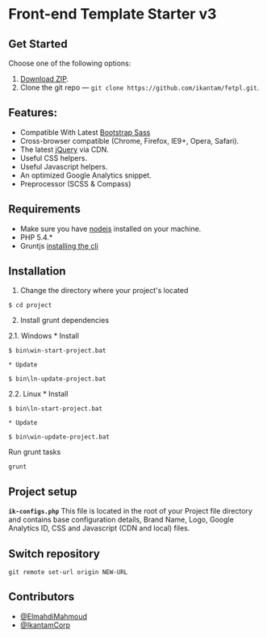 # Front-end Template Starter v3

## Get Started
Choose one of the following options:

1. [Download ZIP](/ikantam/fetpl/archive/master.zip).
2. Clone the git repo — `git clone https://github.com/ikantam/fetpl.git`.

## Features:
* Compatible With Latest [Bootstrap Sass](http://getbootstrap.com/)
* Cross-browser compatible (Chrome, Firefox, IE9+, Opera, Safari).
* The latest [jQuery](http://jquery.com/) via CDN.
* Useful CSS helpers.
* Useful Javascript helpers.
* An optimized Google Analytics snippet.
* Preprocessor (SCSS & Compass)


## Requirements

* Make sure you have [nodejs](http://nodejs.org/download/) installed on your  machine.
* PHP 5.4.*
* Gruntjs [installing the cli](http://gruntjs.com/getting-started#installing-the-cli)
  
## Installation

1. Change the directory where your project's located

  ```
  $ cd project
  ```

2. Install grunt dependencies
 
 2.1. Windows
 	* Install
  ```
  $ bin\win-start-project.bat
  ```
	* Update
  ```
  $ bin\ln-update-project.bat
  ```
 
 2.2. Linux
 	* Install
  ```
  $ bin\ln-start-project.bat
  ```
	* Update
  ```
  $ bin\win-update-project.bat
  ```

Run grunt tasks
```
grunt
```

## Project setup
**`ik-configs.php`** This file is located in the root of your Project file directory and contains base configuration details,
Brand Name, Logo, Google Analytics ID, CSS and Javascript (CDN and local) files.

## Switch repository
```
git remote set-url origin NEW-URL
```

## Contributors

- [@ElmahdiMahmoud](https://twitter.com/ElmahdiMahmoud)
- [@IkantamCorp](http://www.ikantam.com/)